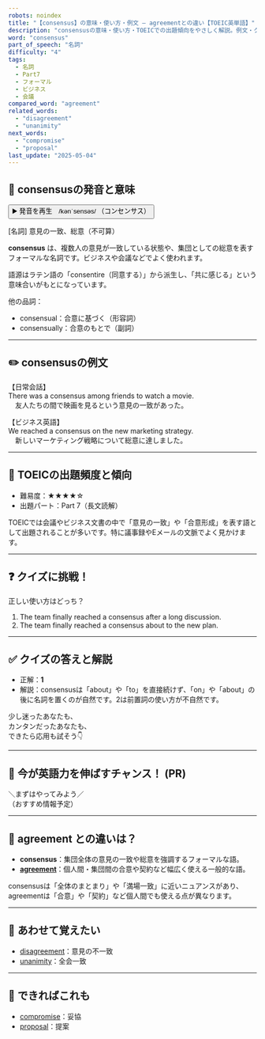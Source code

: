 ```yaml
---
robots: noindex
title: "【consensus】の意味・使い方・例文 ― agreementとの違い【TOEIC英単語】"
description: "consensusの意味・使い方・TOEICでの出題傾向をやさしく解説。例文・クイズ付きでagreementとの違いもわかりやすく学べます。"
word: "consensus"
part_of_speech: "名詞"
difficulty: "4"
tags:
  - 名詞
  - Part7
  - フォーマル
  - ビジネス
  - 会議
compared_word: "agreement"
related_words:
  - "disagreement"
  - "unanimity"
next_words:
  - "compromise"
  - "proposal"
last_update: "2025-05-04"
---
```


## 🔰 consensusの発音と意味

<button class="play-audio" onclick="playTTS('consensus')">
  <span class="play-audio-main">
    ▶️ 発音を再生　/kənˈsensəs/
  </span>
  <span class="play-audio-sub">
    （コンセンサス）
  </span>
</button>

[名詞] 意見の一致、総意（不可算）

**consensus** は、複数人の意見が一致している状態や、集団としての総意を表すフォーマルな名詞です。ビジネスや会議などでよく使われます。

語源はラテン語の「consentire（同意する）」から派生し、「共に感じる」という意味合いがもとになっています。

他の品詞：  
- consensual：合意に基づく（形容詞）
- consensually：合意のもとで（副詞）

---

## ✏️ consensusの例文

【日常会話】  
There was a consensus among friends to watch a movie.  
　友人たちの間で映画を見るという意見の一致があった。

【ビジネス英語】  
We reached a consensus on the new marketing strategy.  
　新しいマーケティング戦略について総意に達しました。

---

## 🎯 TOEICの出題頻度と傾向

- 難易度：★★★★☆
- 出題パート：Part 7（長文読解）

TOEICでは会議やビジネス文書の中で「意見の一致」や「合意形成」を表す語として出題されることが多いです。特に議事録やEメールの文脈でよく見かけます。

---

## ❓ クイズに挑戦！

正しい使い方はどっち？

1. The team finally reached a consensus after a long discussion.  
2. The team finally reached a consensus about to the new plan.

---

## ✅ クイズの答えと解説

- 正解：**1**
- 解説：consensusは「about」や「to」を直接続けず、「on」や「about」の後に名詞を置くのが自然です。2は前置詞の使い方が不自然です。

少し迷ったあなたも、  
カンタンだったあなたも、  
できたら応用も試そう👇️

---

## 🚀 今が英語力を伸ばすチャンス！ (PR)

<div class="info-center">
＼まずはやってみよう／<br>  
（おすすめ情報予定）
</div>

---

## 🤔  agreement との違いは？

- **consensus**：集団全体の意見の一致や総意を強調するフォーマルな語。
- **[agreement](/word/agreement/)**：個人間・集団間の合意や契約など幅広く使える一般的な語。

consensusは「全体のまとまり」や「満場一致」に近いニュアンスがあり、agreementは「合意」や「契約」など個人間でも使える点が異なります。

---

## 🧩 あわせて覚えたい

- [disagreement](/word/disagreement/)：意見の不一致
- [unanimity](/word/unanimity/)：全会一致

---

## 📖 できればこれも

- [compromise](/word/compromise/)：妥協
- [proposal](/word/proposal/)：提案

<!-- cvid: aid44_bid08 -->
